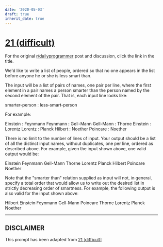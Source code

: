 ```yaml
---
date: '2020-05-03'
draft: true
inherit_date: true
---
```


# [21 (difficult)](https://www.reddit.com/r/dailyprogrammer/comments/qp4jv/392012_challenge_21_difficult/)

For the original [r/dailyprogrammer](https://www.reddit.com/r/dailyprogrammer/) post and discussion, click the link in the title.

We'd like to write a list of people, ordered so that no one appears in the list before anyone he or she is less smart than.

The input will be a list of pairs of names, one pair per line, where the first element in a pair names a person smarter than the person named by the second element of the pair.   That is, each input line looks like:

smarter-person : less-smart-person

For example:

Einstein : Feynmann
Feynmann : Gell-Mann
Gell-Mann : Thorne
Einstein : Lorentz
Lorentz : Planck
Hilbert : Noether
Poincare : Noether

There is no limit to the number of lines of input.   Your output should be a list of all the distinct input names, without duplicates, one per line, ordered as described above.   For example, given the input shown above, one valid output would be:

Einstein
Feynmann
Gell-Mann
Thorne
Lorentz
Planck
Hilbert
Poincare
Noether

Note that the "smarter than" relation supplied as input will not, in general, specify a total order that would allow us to write out the desired list in strictly decreasing order of smartness.   For example, the following output is also valid for the input shown above:

Hilbert
Einstein
Feynmann
Gell-Mann
Poincare
Thorne
Lorentz
Planck
Noether


----
## **DISCLAIMER**
This prompt has been adapted from [21 [difficult]](https://www.reddit.com/r/dailyprogrammer/comments/qp4jv/392012_challenge_21_difficult/
)
